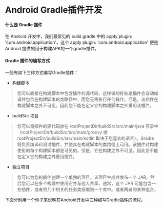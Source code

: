 # Android Gradle插件开发

#### 什么是 Gradle 插件

在 Android 开发中，我们最常见的 build.gradle 中的 apply plugin: 'com.android.application'，这个 apply plugin: 'com.android.application' 便是 Android 提供的用于构建APK的一个gradle插件。


#### Gradle 插件的编写方式

一般有如下三种方式编写Gradle插件：

- 构建脚本

> 您可以直接在构建脚本中包含插件的源代码。这样做的好处是插件会自动编译并包含在构建脚本的类路径中，而您无需执行任何操作。但是，该插件在构建脚本之外不可见，因此您不能在定义它的构建脚本之外重用该插件。

- buildSrc 项目

> 您可以将插件的源代码放在 rootProjectDir/buildSrc/src/main/java 目录中（rootProjectDir/buildSrc/src/main/groovy 或 rootProjectDir/buildSrc/src/main/kotlin 取决于您喜欢的语言）。Gradle 将负责编译和测试插件，并使其在构建脚本的类路径上可用。该插件对构建使用的每个构建脚本都是可见的。但是，它在构建之外不可见，因此您不能在定义它的构建之外重用插件。

- 独立项目

> 您可以为您的插件创建一个单独的项目。该项目生成并发布一个 JAR，然后您可以在多个构建中使用它并与他人共享。通常，这个 JAR 可能包含一些插件，或者将几个相关的任务类捆绑到一个库中。或者两者的某种组合。


下面分别用一个例子来说明在Android开发中三种编写Gradle插件的流程。



